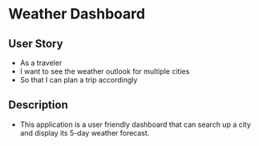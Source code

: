 # Weather Dashboard
## User Story
- As a traveler
- I want to see the weather outlook for multiple cities
- So that I can plan a trip accordingly

## Description
- This application is a user friendly dashboard that can search up a city and display its 5-day weather forecast.

